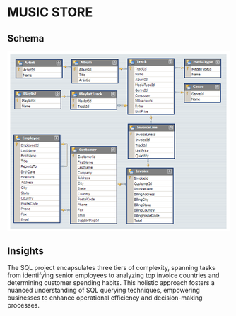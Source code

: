 # MUSIC STORE
## Schema
![Gender](/Musicstorephotos/schema.png)

## Insights
The SQL project encapsulates three tiers of complexity, spanning tasks from identifying senior employees to analyzing top invoice countries and determining customer spending habits. This holistic approach fosters a nuanced understanding of SQL querying techniques, empowering businesses to enhance operational efficiency and decision-making processes.

